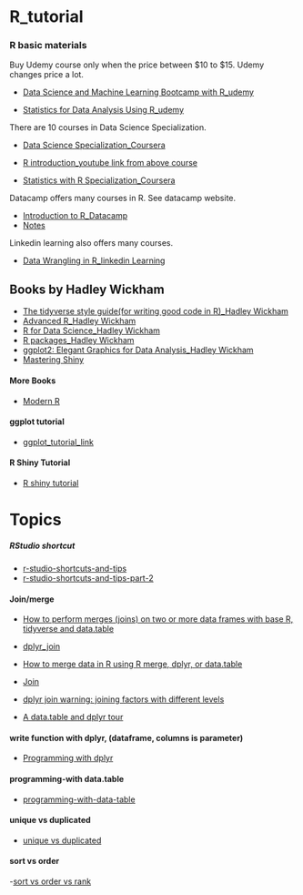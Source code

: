 # R_tutorial

### R basic materials

 Buy Udemy course only when the price between $10 to $15. Udemy changes price a lot.  
- [Data Science and Machine Learning Bootcamp with R_udemy](https://www.udemy.com/course/data-science-and-machine-learning-bootcamp-with-r/)

- [Statistics for Data Analysis Using R_udemy](https://www.udemy.com/course/statistics-using-r/)

There are 10 courses in Data Science Specialization. 

- [Data Science Specialization_Coursera](https://www.coursera.org/specializations/jhu-data-science#courses)
- [R introduction_youtube link from above course](https://www.youtube.com/watch?v=wy0h1f5awRI&list=PL_bgmYHGITt-8Noh1fZpxTHJ-GrBb626R)

- [Statistics with R Specialization_Coursera](https://www.coursera.org/specializations/statistics#courses)

Datacamp offers many courses in R. See datacamp website.
- [Introduction to R_Datacamp](https://www.datacamp.com/courses/free-introduction-to-r)
- [Notes](https://xiangxing98.github.io/free-introduction-to-r.html)

Linkedin learning also offers many courses.
- [Data Wrangling in R_linkedin Learning](https://www.linkedin.com/learning/data-wrangling-in-r)

## Books by Hadley Wickham
- [The tidyverse style guide(for writing good code in R)_Hadley Wickham](https://style.tidyverse.org)
- [Advanced R_Hadley Wickham](https://adv-r.hadley.nz)
- [R for Data Science_Hadley Wickham](https://r4ds.had.co.nz)
- [R packages_Hadley Wickham](http://r-pkgs.had.co.nz)
- [ggplot2: Elegant Graphics for Data Analysis_Hadley Wickham](https://ggplot2-book.org)
- [Mastering Shiny](https://mastering-shiny.org)

#### More Books
- [Modern R](https://b-rodrigues.github.io/modern_R/)

#### ggplot tutorial

- [ggplot_tutorial_link](https://github.com/Yousuf28/ggplot2_materials)
#### R Shiny Tutorial

- [R shiny tutorial](https://github.com/Yousuf28/R_Shiny_materials)


# Topics

##### RStudio shortcut

- [r-studio-shortcuts-and-tips](https://appsilon.com/r-studio-shortcuts-and-tips-2/)
- [r-studio-shortcuts-and-tips-part-2](https://appsilon.com/r-studio-shortcuts-and-tips-part-2/)

#### Join/merge
 - [How to perform merges (joins) on two or more data frames with base R, tidyverse and data.table](https://jozef.io/r006-merge/)  
 - [dplyr_join](https://www.guru99.com/r-dplyr-tutorial.html)
 - [How to merge data in R using R merge, dplyr, or data.table](https://www.infoworld.com/article/3454356/how-to-merge-data-in-r-using-r-merge-dplyr-or-datatable.html)
 
 - [Join](http://rstudio-pubs-static.s3.amazonaws.com/227171_618ebdce0b9d44f3af65700e833593db.html)
 
 - [dplyr join warning: joining factors with different levels](https://stackoverflow.com/questions/30468412/dplyr-join-warning-joining-factors-with-different-levels/30468468)
 - [A data.table and dplyr tour](https://atrebas.github.io/post/2019-03-03-datatable-dplyr/)
#### write function with dplyr, (dataframe, columns is parameter)
- [Programming with dplyr](https://cran.r-project.org/web/packages/dplyr/vignettes/programming.html)

#### programming-with data.table
- [programming-with-data-table](https://www.r-bloggers.com/2020/01/programming-with-data-table/)

#### unique vs duplicated 
- [unique vs duplicated](https://www.r-bloggers.com/2016/10/difference-between-unique-and-duplicated/)

#### sort vs order
 -[sort vs order vs rank](https://statisticsglobe.com/sort-order-rank-r-function-example)
